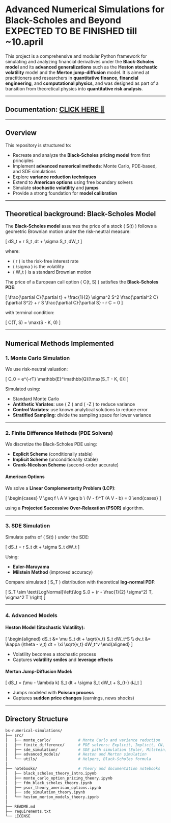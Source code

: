 # Advanced Numerical Simulations for Black-Scholes and Beyond **EXPECTED TO BE FINISHED till ~10.april**

This project is a comprehensive and modular Python framework for simulating and analyzing financial derivatives under the **Black-Scholes model** and its **advanced generalizations** such as the **Heston stochastic volatility** model and the **Merton jump-diffusion** model.
It is aimed at practitioners and researchers in **quantitative finance**, **financial engineering**, and **computational physics**, and was designed as part of a transition from theoretical physics into **quantitative risk analysis**.

---

## Documentation: [CLICK HERE 🔗](./docs/documentation.ipynb)

---

## Overview

This repository is structured to:
- Recreate and analyze the **Black-Scholes pricing model** from first principles
- Implement **advanced numerical methods**: Monte Carlo, PDE-based, and SDE simulations
- Explore **variance reduction techniques**
- Extend to **American options** using free boundary solvers
- Simulate **stochastic volatility** and **jumps**
- Provide a strong foundation for **model calibration**

---

## Theoretical background: Black-Scholes Model

The **Black-Scholes model** assumes the price of a stock \( S(t) \) follows a geometric Brownian motion under the risk-neutral measure:

\[
dS_t = r S_t \,dt + \sigma S_t \,dW_t
\]

where:
- \( r \) is the risk-free interest rate
- \( \sigma \) is the volatility
- \( W_t \) is a standard Brownian motion

The price of a European call option \( C(t, S) \) satisfies the **Black-Scholes PDE**:

\[
\frac{\partial C}{\partial t} + \frac{1}{2} \sigma^2 S^2 \frac{\partial^2 C}{\partial S^2} + r S \frac{\partial C}{\partial S} - r C = 0
\]

with terminal condition:

\[
C(T, S) = \max(S - K, 0)
\]

---

## Numerical Methods Implemented

### 1. Monte Carlo Simulation

We use risk-neutral valuation:

\[
C_0 = e^{-rT} \mathbb{E}^\mathbb{Q}[\max(S_T - K, 0)]
\]

Simulated using:

- Standard Monte Carlo
- **Antithetic Variates**: use \( Z \) and \( -Z \) to reduce variance
- **Control Variates**: use known analytical solutions to reduce error
- **Stratified Sampling**: divide the sampling space for lower variance

---

### 2. Finite Difference Methods (PDE Solvers)

We discretize the Black-Scholes PDE using:

- **Explicit Scheme** (conditionally stable)
- **Implicit Scheme** (unconditionally stable)
- **Crank-Nicolson Scheme** (second-order accurate)

#### American Options
We solve a **Linear Complementarity Problem (LCP)**:

\[
\begin{cases}
V \geq f \\
A V \geq b \\
(V - f)^T (A V - b) = 0
\end{cases}
\]

using a **Projected Successive Over-Relaxation (PSOR)** algorithm.

---

### 3. SDE Simulation

Simulate paths of \( S(t) \) under the SDE:

\[
dS_t = r S_t dt + \sigma S_t dW_t
\]

Using:

- **Euler-Maruyama**
- **Milstein Method** (improved accuracy)

Compare simulated \( S_T \) distribution with theoretical **log-normal PDF**:

\[
S_T \sim \text{LogNormal}\left(\log S_0 + (r - \frac{1}{2} \sigma^2) T, \sigma^2 T \right)
\]

---

### 4. Advanced Models

#### Heston Model (Stochastic Volatility):

\[
\begin{aligned}
dS_t &= \mu S_t dt + \sqrt{v_t} S_t dW_t^S \\\\
dv_t &= \kappa (\theta - v_t) dt + \xi \sqrt{v_t} dW_t^v
\end{aligned}
\]

- Volatility becomes a stochastic process
- Captures **volatility smiles** and **leverage effects**

#### Merton Jump-Diffusion Model:

\[
dS_t = (\mu - \lambda k) S_t dt + \sigma S_t dW_t + S_{t-} dJ_t
\]

- Jumps modeled with **Poisson process**
- Captures **sudden price changes** (earnings, news shocks)

---

## Directory Structure

```bash
bs-numerical-simulations/
├── src/
│   ├── monte_carlo/            # Monte Carlo and variance reduction
│   ├── finite_difference/      # PDE solvers: Explicit, Implicit, CN, PSOR
│   ├── sde_simulation/         # SDE path simulation (Euler, Milstein)
│   ├── advanced_models/        # Heston and Merton simulation
│   └── utils/                  # Helpers, Black-Scholes formula
│
├── notebooks/                  # Theory and documentation notebooks
│   ├── black_scholes_theory_intro.ipynb
│   ├── monte_carlo_option_pricing_theory.ipynb
│   ├── fdm_black_scholes_theory.ipynb
│   ├── psor_theory_american_options.ipynb
│   ├── sde_simulation_theory.ipynb
│   └── heston_merton_models_theory.ipynb
│
├── README.md
├── requirements.txt
└── LICENSE